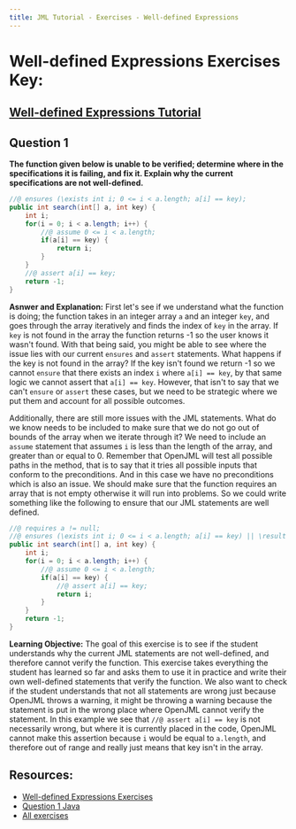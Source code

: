 ```yaml
---
title: JML Tutorial - Exercises - Well-defined Expressions
---
```

# Well-defined Expressions Exercises Key:
## [Well-defined Expressions Tutorial](https://www.openjml.org/tutorial/WellDefinedExpressions)

## **Question 1**
**The function given below is unable to be verified; determine where in the specifications it is failing, and fix it. Explain why the current specifications are not well-defined.**
```Java
//@ ensures (\exists int i; 0 <= i < a.length; a[i] == key);
public int search(int[] a, int key) {
	int i;
  	for(i = 0; i < a.length; i++) {
		//@ assume 0 <= i < a.length;
		if(a[i] == key) { 
			return i;	
		}
	}
	//@ assert a[i] == key;
	return -1;
}
```
**Asnwer and Explanation:**
First let's see if we understand what the function is doing; the function takes in an integer array `a` and an integer `key`, and goes through the array iteratively and finds the index of `key` in the array. If `key` is not found in the array the function returns -1 so the user knows it wasn't found. With that being said, you might be able to see where the issue lies with our current `ensures` and `assert` statements. What happens if the key is not found in the array? If the key isn't found we return -1 so we cannot `ensure` that there exists an index `i` where `a[i] == key`, by that same logic we cannot assert that `a[i] == key`. However, that isn't to say that we can't `ensure` or `assert` these cases, but we need to be strategic where we put them and account for all possible outcomes.
 
Additionally, there are still more issues with the JML statements. What do we know needs to be included to make sure that we do not go out of bounds of the array when we iterate through it? We need to include an `assume` statement that assumes `i` is less than the length of the array, and greater than or equal to 0. Remember that OpenJML will test all possible paths in the method, that is to say that it tries all possible inputs that conform to the preconditions. And in this case we have no preconditions which is also an issue. We should make sure that the function requires an array that is not empty otherwise it will run into problems. So we could write something like the following to ensure that our JML statements are well defined.
```Java
//@ requires a != null;
//@ ensures (\exists int i; 0 <= i < a.length; a[i] == key) || \result == -1;
public int search(int[] a, int key) {
	int i;
	for(i = 0; i < a.length; i++) {
		//@ assume 0 <= i < a.length;
		if(a[i] == key) { 
			//@ assert a[i] == key;
			return i;	
		}
	}
 	return -1;
}
```
**Learning Objective:** 
The goal of this exercise is to see if the student understands why the current JML statements are not well-defined, and therefore cannot verify the function. This exercise takes everything the student has learned so far and asks them to use it in practice and write their own well-defined statements that verify the function. We also want to check if the student understands that not all statements are wrong just because OpenJML throws a warning, it might be throwing a warning because the statement is put in the wrong place where OpenJML cannot verify the statement. In this example we see that `//@ assert a[i] == key` is not necessarily wrong, but where it is currently placed in the code, OpenJML cannot make this assertion because `i` would be equal to `a.length`, and therefore out of range and really just means that key isn't in the array.

## **Resources:**
+ [Well-defined Expressions Exercises](WellDefinedEx.md)
+ [Question 1 Java](WellDefinedExample1.java)
+ [All exercises](https://www.openjml.org/tutorial/exercises/exercises)

